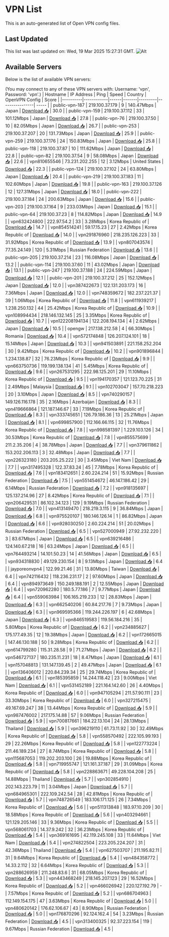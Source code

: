 # VPN List

This is an auto-generated list of Open VPN config files.

## Last Updated

This list was last updated on: Wed, 19 Mar 2025 15:27:31 GMT.
![Alt](https://repobeats.axiom.co/api/embed/186b98318ef1479477931607c1ad7d823f12451f.svg "Repobeats analytics image")

## Available Servers

Below is the list of available VPN servers:

(You may connect to any of these VPN servers with: Username: 'vpn', Password: 'vpn'.)
| Hostname | IP Address | Ping | Speed | Country | OpenVPN Config | Score |
|----------|------------|------|-------|---------|----------------| ----- |
| public-vpn-187 | 219.100.37.179 | 9 | 140.47Mbps | Japan | [Download 📥](./configs/server_0_JP.ovpn) | 30.0 |
| public-vpn-159 | 219.100.37.112 | 33 | 101.12Mbps | Japan | [Download 📥](./configs/server_1_JP.ovpn) | 27.8 |
| public-vpn-76 | 219.100.37.50 | 10 | 82.05Mbps | Japan | [Download 📥](./configs/server_2_JP.ovpn) | 26.7 |
| public-vpn-253 | 219.100.37.207 | 20 | 131.73Mbps | Japan | [Download 📥](./configs/server_3_JP.ovpn) | 25.9 |
| public-vpn-259 | 219.100.37.176 | 24 | 150.83Mbps | Japan | [Download 📥](./configs/server_4_JP.ovpn) | 25.8 |
| public-vpn-118 | 219.100.37.87 | 10 | 111.62Mbps | Japan | [Download 📥](./configs/server_5_JP.ovpn) | 22.8 |
| public-vpn-82 | 219.100.37.54 | 9 | 58.08Mbps | Japan | [Download 📥](./configs/server_6_JP.ovpn) | 22.6 |
| vpn810655546 | 73.231.202.255 | 12 | 3.12Mbps | United States | [Download 📥](./configs/server_7_US.ovpn) | 22.3 |
| public-vpn-124 | 219.100.37.102 | 24 | 63.80Mbps | Japan | [Download 📥](./configs/server_8_JP.ovpn) | 20.4 |
| public-vpn-219 | 219.100.37.183 | 11 | 102.60Mbps | Japan | [Download 📥](./configs/server_9_JP.ovpn) | 19.8 |
| public-vpn-163 | 219.100.37.126 | 12 | 127.31Mbps | Japan | [Download 📥](./configs/server_10_JP.ovpn) | 18.0 |
| public-vpn-222 | 219.100.37.184 | 24 | 200.63Mbps | Japan | [Download 📥](./configs/server_11_JP.ovpn) | 15.6 |
| public-vpn-203 | 219.100.37.164 | 9 | 233.03Mbps | Japan | [Download 📥](./configs/server_12_JP.ovpn) | 15.1 |
| public-vpn-64 | 219.100.37.23 | 8 | 114.82Mbps | Japan | [Download 📥](./configs/server_13_JP.ovpn) | 14.9 |
| vpn632424800 | 222.97.54.2 | 33 | 3.28Mbps | Korea Republic of | [Download 📥](./configs/server_14_KR.ovpn) | 14.7 |
| vpn854514241 | 59.17.15.23 | 27 | 2.42Mbps | Korea Republic of | [Download 📥](./configs/server_15_KR.ovpn) | 14.0 |
| vpn291876960 | 218.235.126.223 | 33 | 31.92Mbps | Korea Republic of | [Download 📥](./configs/server_16_KR.ovpn) | 13.9 |
| vpn807043574 | 77.35.24.149 | 120 | 5.31Mbps | Russian Federation | [Download 📥](./configs/server_17_RU.ovpn) | 13.6 |
| public-vpn-205 | 219.100.37.214 | 23 | 116.08Mbps | Japan | [Download 📥](./configs/server_18_JP.ovpn) | 13.2 |
| public-vpn-114 | 219.100.37.60 | 11 | 43.02Mbps | Japan | [Download 📥](./configs/server_19_JP.ovpn) | 13.1 |
| public-vpn-247 | 219.100.37.188 | 24 | 224.59Mbps | Japan | [Download 📥](./configs/server_20_JP.ovpn) | 12.1 |
| public-vpn-201 | 219.100.37.212 | 25 | 152.12Mbps | Japan | [Download 📥](./configs/server_21_JP.ovpn) | 12.0 |
| vpn387422673 | 122.131.203.173 | 16 | 7.36Mbps | Japan | [Download 📥](./configs/server_22_JP.ovpn) | 12.0 |
| vpn748359672 | 182.237.221.37 | 39 | 1.06Mbps | Korea Republic of | [Download 📥](./configs/server_23_KR.ovpn) | 11.8 |
| vpn611939217 | 1.238.250.132 | 44 | 25.42Mbps | Korea Republic of | [Download 📥](./configs/server_24_KR.ovpn) | 10.9 |
| vpn108994434 | 218.146.132.145 | 25 | 3.35Mbps | Korea Republic of | [Download 📥](./configs/server_25_KR.ovpn) | 10.7 |
| vpn122208194134 | 122.208.194.134 | 4 | 2.62Mbps | Japan | [Download 📥](./configs/server_26_JP.ovpn) | 10.5 |
| opengw | 217.138.212.58 | 4 | 66.30Mbps | Romania | [Download 📥](./configs/server_27_RO.ovpn) | 10.4 |
| vpn572174848 | 126.207.124.101 | 18 | 15.14Mbps | Japan | [Download 📥](./configs/server_28_JP.ovpn) | 10.3 |
| vpn941503891 | 221.158.252.204 | 30 | 9.42Mbps | Korea Republic of | [Download 📥](./configs/server_29_KR.ovpn) | 10.2 |
| vpn901896844 | 1.234.138.87 | 32 | 76.23Mbps | Korea Republic of | [Download 📥](./configs/server_30_KR.ovpn) | 9.9 |
| vpn663750736 | 119.199.138.134 | 41 | 5.45Mbps | Korea Republic of | [Download 📥](./configs/server_31_KR.ovpn) | 9.6 |
| vpn267531295 | 222.98.125.201 | 29 | 11.10Mbps | Korea Republic of | [Download 📥](./configs/server_32_KR.ovpn) | 9.5 |
| vpn194170357 | 121.123.70.225 | 31 | 2.49Mbps | Malaysia | [Download 📥](./configs/server_33_MY.ovpn) | 9.1 |
| vpn102703047 | 157.70.218.223 | 20 | 3.10Mbps | Japan | [Download 📥](./configs/server_34_JP.ovpn) | 8.5 |
| vpn740290157 | 149.126.116.178 | 35 | 2.16Mbps | Azerbaijan | [Download 📥](./configs/server_35_AZ.ovpn) | 8.3 |
| vpn419666864 | 121.187.146.67 | 33 | 7.19Mbps | Korea Republic of | [Download 📥](./configs/server_36_KR.ovpn) | 8.3 |
| vpn333745651 | 126.79.186.36 | 13 | 25.21Mbps | Japan | [Download 📥](./configs/server_37_JP.ovpn) | 8.1 |
| vpn699857900 | 112.166.66.115 | 32 | 11.76Mbps | Korea Republic of | [Download 📥](./configs/server_38_KR.ovpn) | 7.8 |
| vpn998581397 | 1.229.103.126 | 34 | 30.53Mbps | Korea Republic of | [Download 📥](./configs/server_39_KR.ovpn) | 7.8 |
| vpn855575699 | 211.2.35.206 | 4 | 38.78Mbps | Japan | [Download 📥](./configs/server_40_JP.ovpn) | 7.7 |
| vpn379611862 | 153.202.206.113 | 3 | 32.48Mbps | Japan | [Download 📥](./configs/server_41_JP.ovpn) | 7.7 |
| vpn226323180 | 203.205.25.222 | 30 | 3.45Mbps | Viet Nam | [Download 📥](./configs/server_42_VN.ovpn) | 7.7 |
| vpn317495328 | 122.37.83.24 | 45 | 7.78Mbps | Korea Republic of | [Download 📥](./configs/server_43_KR.ovpn) | 7.6 |
| vpn183412651 | 2.60.224.214 | 51 | 15.92Mbps | Russian Federation | [Download 📥](./configs/server_44_RU.ovpn) | 7.5 |
| vpn551454672 | 46.147.186.42 | 29 | 6.14Mbps | Russian Federation | [Download 📥](./configs/server_45_RU.ovpn) | 7.2 |
| vpn918135697 | 125.137.214.96 | 27 | 8.42Mbps | Korea Republic of | [Download 📥](./configs/server_46_KR.ovpn) | 7.1 |
| vpn206429531 | 86.102.34.123 | 129 | 9.19Mbps | Russian Federation | [Download 📥](./configs/server_47_RU.ovpn) | 7.0 |
| vpn413149470 | 218.219.3.115 | 9 | 36.84Mbps | Japan | [Download 📥](./configs/server_48_JP.ovpn) | 6.8 |
| vpn975520107 | 180.146.126.14 | 1 | 86.82Mbps | Japan | [Download 📥](./configs/server_49_JP.ovpn) | 6.6 |
| vpn928030250 | 2.60.224.214 | 51 | 20.02Mbps | Russian Federation | [Download 📥](./configs/server_50_RU.ovpn) | 6.5 |
| vpn527000949 | 27.92.232.220 | 3 | 83.67Mbps | Japan | [Download 📥](./configs/server_51_JP.ovpn) | 6.5 |
| vpn639216486 | 124.140.67.218 | 16 | 63.24Mbps | Japan | [Download 📥](./configs/server_52_JP.ovpn) | 6.5 |
| vpn764493214 | 14.101.50.23 | 14 | 41.56Mbps | Japan | [Download 📥](./configs/server_53_JP.ovpn) | 6.5 |
| vpn934318830 | 49.129.230.154 | 8 | 9.13Mbps | Japan | [Download 📥](./configs/server_54_JP.ovpn) | 6.4 |
| jayporeonvpn4 | 122.99.21.46 | 31 | 13.80Mbps | Taiwan | [Download 📥](./configs/server_55_TW.ovpn) | 6.4 |
| vpn742116432 | 118.236.231.17 | 2 | 97.60Mbps | Japan | [Download 📥](./configs/server_56_JP.ovpn) | 6.4 |
| vpn894973649 | 150.249.188.191 | 2 | 12.55Mbps | Japan | [Download 📥](./configs/server_57_JP.ovpn) | 6.4 |
| vpn720962280 | 180.5.77.186 | 7 | 9.77Mbps | Japan | [Download 📥](./configs/server_58_JP.ovpn) | 6.4 |
| vpn559063984 | 106.165.219.233 | 12 | 28.83Mbps | Japan | [Download 📥](./configs/server_59_JP.ovpn) | 6.3 |
| vpn662540206 | 60.84.217.76 | 7 | 9.73Mbps | Japan | [Download 📥](./configs/server_60_JP.ovpn) | 6.3 |
| vpn969595366 | 119.244.226.197 | 6 | 42.68Mbps | Japan | [Download 📥](./configs/server_61_JP.ovpn) | 6.3 |
| vpn846519583 | 119.56.184.216 | 35 | 5.80Mbps | Korea Republic of | [Download 📥](./configs/server_62_KR.ovpn) | 6.2 |
| vpn234885627 | 175.177.49.35 | 12 | 19.38Mbps | Japan | [Download 📥](./configs/server_63_JP.ovpn) | 6.2 |
| vpn172665015 | 147.46.130.188 | 50 | 9.28Mbps | Korea Republic of | [Download 📥](./configs/server_64_KR.ovpn) | 6.2 |
| vpn614799280 | 115.31.28.58 | 9 | 71.27Mbps | Japan | [Download 📥](./configs/server_65_JP.ovpn) | 6.2 |
| vpn546727137 | 180.235.11.231 | 18 | 8.47Mbps | Japan | [Download 📥](./configs/server_66_JP.ovpn) | 6.1 |
| vpn157048813 | 131.147.139.45 | 2 | 49.47Mbps | Japan | [Download 📥](./configs/server_67_JP.ovpn) | 6.1 |
| vpn136406012 | 220.84.239.34 | 25 | 29.74Mbps | Korea Republic of | [Download 📥](./configs/server_68_KR.ovpn) | 6.1 |
| vpn185395859 | 14.244.118.42 | 23 | 9.00Mbps | Viet Nam | [Download 📥](./configs/server_69_VN.ovpn) | 6.1 |
| vpn531452189 | 221.164.142.60 | 26 | 4.40Mbps | Korea Republic of | [Download 📥](./configs/server_70_KR.ovpn) | 6.0 |
| vpn947105294 | 211.57.90.111 | 23 | 33.30Mbps | Korea Republic of | [Download 📥](./configs/server_71_KR.ovpn) | 6.0 |
| vpn327215475 | 49.167.69.247 | 38 | 13.44Mbps | Korea Republic of | [Download 📥](./configs/server_72_KR.ovpn) | 5.9 |
| vpn987476002 | 217.175.14.88 | 57 | 9.06Mbps | Russian Federation | [Download 📥](./configs/server_73_RU.ovpn) | 5.9 |
| vpn700817661 | 184.22.13.104 | 24 | 28.13Mbps | Thailand | [Download 📥](./configs/server_74_TH.ovpn) | 5.9 |
| vpn396219110 | 61.73.11.92 | 30 | 32.49Mbps | Korea Republic of | [Download 📥](./configs/server_75_KR.ovpn) | 5.8 |
| vpn558570492 | 222.105.99.193 | 29 | 22.26Mbps | Korea Republic of | [Download 📥](./configs/server_76_KR.ovpn) | 5.8 |
| vpn122773224 | 211.46.189.234 | 27 | 8.74Mbps | Korea Republic of | [Download 📥](./configs/server_77_KR.ovpn) | 5.8 |
| vpn115687053 | 119.202.203.100 | 26 | 19.88Mbps | Korea Republic of | [Download 📥](./configs/server_78_KR.ovpn) | 5.8 |
| vpn719955747 | 121.161.37.187 | 29 | 31.09Mbps | Korea Republic of | [Download 📥](./configs/server_79_KR.ovpn) | 5.8 |
| vpn228863671 | 49.228.104.208 | 25 | 14.88Mbps | Thailand | [Download 📥](./configs/server_80_TH.ovpn) | 5.7 |
| vpn302854910 | 202.143.223.79 | 11 | 3.04Mbps | Japan | [Download 📥](./configs/server_81_JP.ovpn) | 5.7 |
| vpn684965301 | 222.109.242.54 | 28 | 42.81Mbps | Korea Republic of | [Download 📥](./configs/server_82_KR.ovpn) | 5.7 |
| vpn748726549 | 183.106.171.125 | 26 | 7.34Mbps | Korea Republic of | [Download 📥](./configs/server_83_KR.ovpn) | 5.6 |
| vpn511313848 | 183.97.10.209 | 30 | 18.58Mbps | Korea Republic of | [Download 📥](./configs/server_84_KR.ovpn) | 5.6 |
| vpn403294661 | 121.129.205.146 | 33 | 9.36Mbps | Korea Republic of | [Download 📥](./configs/server_85_KR.ovpn) | 5.5 |
| vpn568061703 | 14.37.9.242 | 32 | 36.23Mbps | Korea Republic of | [Download 📥](./configs/server_86_KR.ovpn) | 5.4 |
| vpn369161695 | 42.119.245.108 | 33 | 11.64Mbps | Viet Nam | [Download 📥](./configs/server_87_VN.ovpn) | 5.4 |
| vpn274822504 | 223.205.224.207 | 31 | 42.36Mbps | Thailand | [Download 📥](./configs/server_88_TH.ovpn) | 5.4 |
| vpn627503707 | 211.195.82.11 | 31 | 9.64Mbps | Korea Republic of | [Download 📥](./configs/server_89_KR.ovpn) | 5.4 |
| vpn484358772 | 14.33.2.112 | 32 | 6.64Mbps | Korea Republic of | [Download 📥](./configs/server_90_KR.ovpn) | 5.3 |
| vpn288626959 | 211.248.83.6 | 31 | 68.05Mbps | Korea Republic of | [Download 📥](./configs/server_91_KR.ovpn) | 5.3 |
| vpn443468249 | 218.145.207.123 | 29 | 16.52Mbps | Korea Republic of | [Download 📥](./configs/server_92_KR.ovpn) | 5.2 |
| vpn466026942 | 220.127.192.79 | - | 7.57Mbps | Korea Republic of | [Download 📥](./configs/server_93_KR.ovpn) | 5.2 |
| vpn686704963 | 112.149.154.175 | 47 | 3.63Mbps | Korea Republic of | [Download 📥](./configs/server_94_KR.ovpn) | 5.0 |
| vpn480620142 | 176.62.106.67 | 43 | 8.90Mbps | Russian Federation | [Download 📥](./configs/server_95_RU.ovpn) | 5.0 |
| vpn176870296 | 92.124.162.4 | 54 | 3.23Mbps | Russian Federation | [Download 📥](./configs/server_96_RU.ovpn) | 4.5 |
| vpn313400325 | 92.37.223.154 | 119 | 9.67Mbps | Russian Federation | [Download 📥](./configs/server_97_RU.ovpn) | 4.5 |
